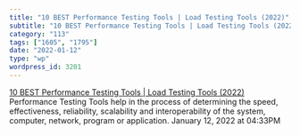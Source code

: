 ```yaml
---
title: "10 BEST Performance Testing Tools | Load Testing Tools (2022)"
subtitle: "10 BEST Performance Testing Tools | Load Testing Tools (2022)"
category: "113"
tags: ["1605", "1795"]
date: "2022-01-12"
type: "wp"
wordpress_id: 3201
---
```

[ 10 BEST Performance Testing Tools | Load Testing Tools (2022)](https://www.guru99.com/performance-testing-tools.html)
 Performance Testing Tools help in the process of determining the speed, effectiveness, reliability, scalability and interoperability of the system, computer, network, program or application.
January 12, 2022 at 04:33PM